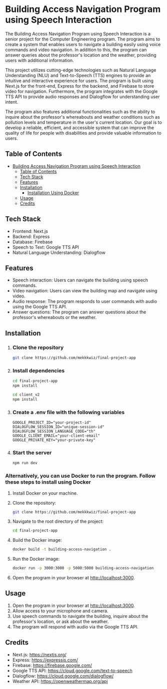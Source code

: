 # Building Access Navigation Program using Speech Interaction

The Building Access Navigation Program using Speech Interaction is a senior project for the Computer Engineering program. The program aims to create a system that enables users to navigate a building easily using voice commands and video navigation. In addition to this, the program can answer queries about the professor's location and the weather, providing users with additional information.

This project utilizes cutting-edge technologies such as Natural Language Understanding (NLU) and Text-to-Speech (TTS) engines to provide an intuitive and interactive experience for users. The program is built using Next.js for the front-end, Express for the backend, and Firebase to store video for navigation. Furthermore, the program integrates with the Google TTS API to provide audio responses and Dialogflow for understanding user intent.

The program also features additional functionalities such as the ability to inquire about the professor's whereabouts and weather conditions such as pollution levels and temperature in the user's current location. Our goal is to develop a reliable, efficient, and accessible system that can improve the quality of life for people with disabilities and provide valuable information to users.

## Table of Contents

- [Building Access Navigation Program using Speech Interaction](#building-access-navigation-program-using-speech-interaction)
  - [Table of Contents](#table-of-contents)
  - [Tech Stack](#tech-stack)
  - [Features](#features)
  - [Installation](#installation)
    - [Installation Using Docker](#alternatively-you-can-use-docker-to-run-the-program-follow-these-steps-to-install-using-docker)
  - [Usage](#usage)
  - [Credits](#credits)

## Tech Stack

- Frontend: Next.js
- Backend: Express
- Database: Firebase
- Speech to Text: Google TTS API
- Natural Language Understanding: Dialogflow

## Features

- Speech interaction: Users can navigate the building using speech commands.
- Video navigation: Users can view the building map and navigate using video.
- Audio response: The program responds to user commands with audio using the Google TTS API.
- Answer questions: The program can answer questions about the professor's whereabouts or the weather.

## Installation

1. ### Clone the repository

    ```bash
    git clone https://github.com/mekkkwiz/final-project-app
    ```

2. ### Install dependencies

    ```bash
    cd final-project-app
    npm install

    cd client_v2
    npm install
    ```

3. ### Create a .env file with the following variables

    ```.env
    GOOGLE_PROJECT_ID="your-project-id"
    DIALOGFLOW_SESSION_ID="unique-session-id"
    DIALOGFLOW_SESSION_LANGUAGE_CODE="th"
    GOOGLE_CLIENT_EMAIL="your-client-email"
    GOOGLE_PRIVATE_KEY="your-private-key"
    ```

4. ### Start the server

    ```bash
    npm run dev
    ```

### Alternatively, you can use Docker to run the program. Follow these steps to install using Docker

1. Install Docker on your machine.
2. Clone the repository:

    ```bash
    git clone https://github.com/mekkkwiz/final-project-app
    ```

3. Navigate to the root directory of the project:

    ```bash
    cd final-project-app
    ```

4. Build the Docker image:

    ```bash
    docker build -t building-access-navigation .
    ```

5. Run the Docker image:

    ```bash
    docker run -p 3000:3000 -p 5000:5000 building-access-navigation
    ```

6. Open the program in your browser at <http://localhost:3000>.

## Usage

1. Open the program in your browser at <http://localhost:3000>.
2. Allow access to your microphone and camera.
3. Use speech commands to navigate the building, inquire about the professor's location, or ask about the weather.
4. The program will respond with audio via the Google TTS API.

## Credits

- Next.js: <https://nextjs.org/>
- Express: <https://expressjs.com/>
- Firebase: <https://firebase.google.com/>
- Google TTS API: <https://cloud.google.com/text-to-speech>
- Dialogflow: <https://cloud.google.com/dialogflow/>
- Weather API: <https://openweathermap.org/api>
